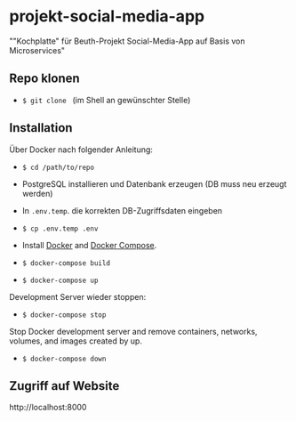 # projekt-social-media-app

""Kochplatte" für Beuth-Projekt Social-Media-App auf Basis von Microservices"

## Repo klonen

* `$ git clone ` (im Shell an gewünschter Stelle)

## Installation

Über Docker nach folgender Anleitung:

* `$ cd /path/to/repo`
* PostgreSQL installieren und Datenbank erzeugen (DB muss neu erzeugt werden)
* In `.env.temp`. die korrekten DB-Zugriffsdaten eingeben
* `$ cp .env.temp .env`

* Install [Docker](https://www.docker.com/products/overview) and [Docker Compose](https://docs.docker.com/compose/install/).
* `$ docker-compose build`
* `$ docker-compose up`

Development Server wieder stoppen:

* `$ docker-compose stop`

Stop Docker development server and remove containers, networks, volumes, and images created by up.

* `$ docker-compose down`

## Zugriff auf Website

http://localhost:8000

